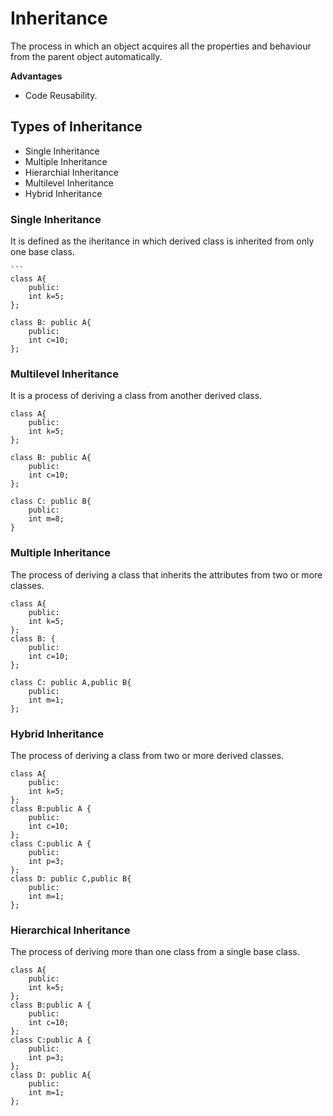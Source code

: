 # Inheritance
  The process in which an object acquires all the properties and behaviour from the parent object automatically.

  **Advantages**
  - Code Reusability.

## Types of Inheritance
  - Single Inheritance
  - Multiple Inheritance
  - Hierarchial Inheritance
  - Multilevel Inheritance
  - Hybrid Inheritance

### Single Inheritance
  It is defined as the iheritance in which derived class is inherited from only one base class.

    ```
    class A{
        public:
        int k=5;
    };

    class B: public A{
        public:
        int c=10;
    };
    
### Multilevel Inheritance
  It is a process of deriving a class from another derived class.
  
    class A{
        public:
        int k=5;
    };

    class B: public A{
        public:
        int c=10;
    };

    class C: public B{
        public:
        int m=8;
    }
 
### Multiple Inheritance
  The process of deriving a class that inherits the attributes from two or more classes.
  
    class A{
        public:
        int k=5;
    };
    class B: {
        public:
        int c=10;
    };

    class C: public A,public B{
        public:
        int m=1;
    };
   
### Hybrid Inheritance
  The process of deriving a class from two or more derived classes.

    class A{
        public:
        int k=5;
    };
    class B:public A {
        public:
        int c=10;
    };
    class C:public A {
        public:
        int p=3;
    };
    class D: public C,public B{
        public:
        int m=1;
    };
    
### Hierarchical Inheritance
  The process of deriving more than one class from a single base class.
  
    class A{
        public:
        int k=5;
    };
    class B:public A {
        public:
        int c=10;
    };
    class C:public A {
        public:
        int p=3;
    };
    class D: public A{
        public:
        int m=1;
    };
    
